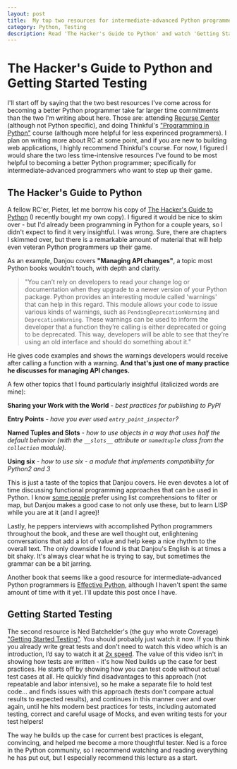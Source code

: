 ```yaml
---
layout: post
title:  My top two resources for intermediate-advanced Python programmers
category: Python, Testing
description: Read 'The Hacker's Guide to Python' and watch 'Getting Started Testing'
---
```



<!--description-->


# The Hacker's Guide to Python and Getting Started Testing

I'll start off by saying that the two best resources I've come across for becoming a better Python programmer take far larger time commitments than the two I'm writing about here.  Those are: attending [Recurse Center](https://www.recurse.com/) (although not Python specific), and doing Thinkful's ["Programming in Python"](https://www.thinkful.com/courses/learn-python-online/) course  (although more helpful for less experinced programmers).  I plan on writing more about RC at some point, and if you are new to building web applications, I highly recommend Thinkful's course.  For now, I figured I would share the two less time-intensive resources I've found to be most helpful to becoming a better Python programmer; specifically for intermediate-advanced programmers who want to step up their game.



## The Hacker's Guide to Python


A fellow RC'er, Pieter, let me borrow his copy of [The Hacker's Guide to Python](https://thehackerguidetopython.com/) (I recently bought my own copy).  I figured it would be nice to skim over - but I'd already been programming in Python for  a couple years, so I didn't expect to find it very insightful.  I was wrong.  Sure, there are chapters I skimmed over, but there is a remarkable amount of material that will help even veteran Python programmers up their game.

As an example, Danjou covers **"Managing API changes"**, a topic most Python books wouldn't touch, with depth and clarity.  

> "You can’t rely on developers to read your change log or documentation when they upgrade to a newer version of  your Python package. Python provides an interesting module called 'warnings' that can help in this regard.  This module allows your code to issue various kinds of warnings, such as `PendingDeprecationWarning` and `DeprecationWarning`.  These warnings can be used to inform the developer that a function they’re calling is either deprecated or going to be deprecated. This way, developers will be able to see that they’re using an old interface and should do something about it." 

He gives code examples and shows the warnings developers would receive after calling a function with a warning.  __And that's just one of many practice he discusses for managing API changes.__

A few other topics that I found particularly insightful (italicized words are mine):

**Sharing your Work with the World** - *best practices for publishing to PyPI*

**Entry Points** - *have you ever used `entry_point_inspector`?*

**Named Tuples and Slots** - *how to use objects in a way that uses half the default behavior (with the `__slots__` attribute or `namedtuple` class from the `collection` module).*

**Using six** - *how to use six - a module that implements compatibility for Python2 and 3*

This is just a taste of the topics that Danjou covers.  He even devotes a lot of time discussing functional programming approaches that can be used in Python.  I know [some people](http://www.effectivepython.com/) prefer using list comprehensions to filter or map, but Danjou makes a good case to not only use these, but to learn LISP while you are at it (and I agree)!

Lastly, he peppers interviews with accomplished Python programmers throughout the book, and these are well thought out, enlightening conversations that add a lot of value and help keep a nice rhythm to the overall text.  The only downside I found is that Danjou's English is at times a bit shaky.  It's always clear what he is trying to say, but sometimes the grammar can be a bit jarring.

Another book that seems like a good resource for intermediate-advanced Python programmers is [Effective Python](http://www.effectivepython.com/), although I haven't spent the same amount of time with it yet.  I'll update this post once I have.

## Getting Started Testing

The second resource is Ned Batchelder's (the guy who wrote Coverage) ["Getting Started Testing"](http://nedbatchelder.com/text/test0.html).  You should probably just watch it now.  If you think you already write great tests and don't need to watch this video which is an introduction, I’d say to watch it at [2x speed](https://chrome.google.com/webstore/detail/video-speed-controller/nffaoalbilbmmfgbnbgppjihopabppdk?hl=en).  The value of this video isn't in showing how tests are written - it's how Ned builds up the case for best practices.  He starts off by showing how you can test code without actual test cases at all.  He quickly find disadvantages to this approach (not repeatable and labor intensive), so he make a separate file to hold test code... and finds issues with this approach (tests don't compare actual results to expected results), and continues in this manner over and over again, until he hits modern best practices for tests, including automated testing, correct and careful usage of Mocks, and even writing tests for your test helpers!

The way he builds up the case for current best practices is elegant, convincing, and helped me become a more thoughtful tester.  Ned is a force in the Python community, so I recommend watching and reading everything he has put out, but I especially recommend this lecture as a start.